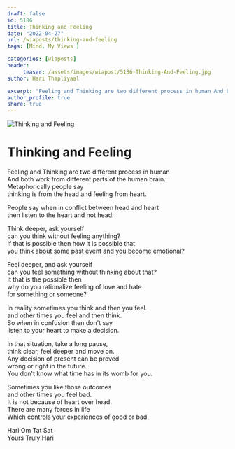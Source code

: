 ```yaml
---
draft: false
id: 5186 
title: Thinking and Feeling
date: "2022-04-27"
url: /wiaposts/thinking-and-feeling
tags: [Mind, My Views ]    

categories: [wiaposts] 
header:
     teaser: /assets/images/wiapost/5186-Thinking-And-Feeling.jpg
author: Hari Thapliyaal 

excerpt: "Feeling and Thinking are two different process in human And both work from different parts of the human brain. Metaphorically people say thinking is from the head and feeling from heart. People say when in conflict between head and heart"
author_profile: true 
share: true 
---
```

![Thinking and Feeling](/assets/images/wiapost/5186-Thinking-And-Feeling.jpg)     
   
# Thinking and Feeling    
   
Feeling and Thinking are two different process in human     
And both work from different parts of the human brain.     
Metaphorically people say     
thinking is from the head and feeling from heart.    
    
People say when in conflict between head and heart     
then listen to the heart and not head.    
    
Think deeper, ask yourself     
can you think without feeling anything?    
If that is possible then how it is possible that     
you think about some past event and you become emotional?    
    
Feel deeper, and ask yourself     
can you feel something without thinking about that?    
It that is the possible then     
why do you rationalize feeling of love and hate     
for something or someone?    
    
In reality sometimes you think and then you feel.    
and other times you feel and then think.    
So when in confusion then don't say     
listen to your heart to make a decision.    
    
In that situation, take a long pause,     
think clear, feel deeper and move on.     
Any decision of present can be proved     
wrong or right in the future.     
You don't know what time has in its womb for you.    
    
Sometimes you like those outcomes     
and other times you feel bad.    
It is not because of heart over head.    
There are many forces in life     
Which controls your experiences of good or bad.    
    
Hari Om Tat Sat     
Yours Truly Hari    
